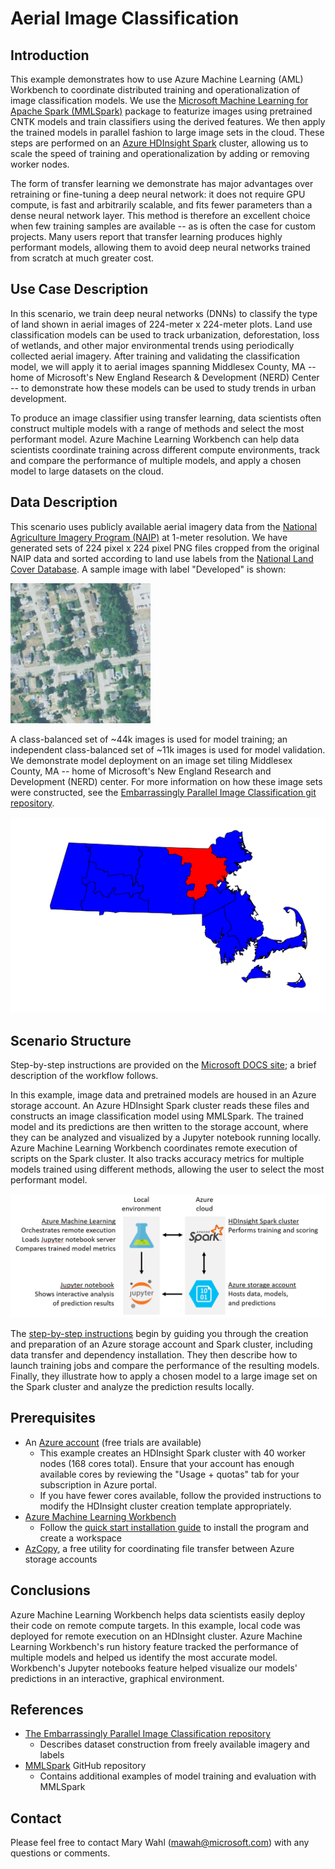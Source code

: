 # Aerial Image Classification


## Introduction

This example demonstrates how to use Azure Machine Learning (AML) Workbench to coordinate distributed training and operationalization of image classification models. We use the [Microsoft Machine Learning for Apache Spark (MMLSpark)](https://github.com/Azure/mmlspark) package to featurize images using pretrained CNTK models and train classifiers using the derived features. We then apply the trained models in parallel fashion to large image sets in the cloud. These steps are performed on an [Azure HDInsight Spark](https://azure.microsoft.com/en-us/services/hdinsight/apache-spark/) cluster, allowing us to scale the speed of training and operationalization by adding or removing worker nodes.

The form of transfer learning we demonstrate has major advantages over retraining or fine-tuning a deep neural network: it does not require GPU compute, is fast and arbitrarily scalable, and fits fewer parameters than a dense neural network layer. This method is therefore an excellent choice when few training samples are available -- as is often the case for custom projects. Many users report that transfer learning produces highly performant models, allowing them to avoid deep neural networks trained from scratch at much greater cost.

## Use Case Description

In this scenario, we train deep neural networks (DNNs) to classify the type of land shown in aerial images of 224-meter x 224-meter plots. Land use classification models can be used to track urbanization, deforestation, loss of wetlands, and other major environmental trends using periodically collected aerial imagery. After training and validating the classification model, we will apply it to aerial images spanning Middlesex County, MA -- home of Microsoft's New England Research & Development (NERD) Center -- to demonstrate how these models can be used to study trends in urban development.

To produce an image classifier using transfer learning, data scientists often construct multiple models with a range of methods and select the most performant model. Azure Machine Learning Workbench can help data scientists coordinate training across different compute environments, track and compare the performance of multiple models, and apply a chosen model to large datasets on the cloud.

## Data Description

This scenario uses publicly available aerial imagery data from the [National Agriculture Imagery Program (NAIP)](https://www.fsa.usda.gov/programs-and-services/aerial-photography/imagery-programs/naip-imagery/) at 1-meter resolution. We have generated sets of 224 pixel x 224 pixel PNG files cropped from the original NAIP data and sorted according to land use labels from the [National Land Cover Database](https://www.mrlc.gov/nlcd2011.php). A sample image with label "Developed" is shown:

![A sample tile of developed land](docs/Images/sample_tile_developed.png)

A class-balanced set of ~44k images is used for model training; an independent class-balanced set of ~11k images is used for model validation. We demonstrate model deployment on an image set tiling Middlesex County, MA -- home of Microsoft's New England Research and Development (NERD) center. For more information on how these image sets were constructed, see the [Embarrassingly Parallel Image Classification git repository](https://github.com/Azure/Embarrassingly-Parallel-Image-Classification).

![Location of Middlesex County, Massachusetts](docs/Images/middlesex_ma.png)

## Scenario Structure

Step-by-step instructions are provided on the [Microsoft DOCS site](https://github.com/MicrosoftDocs/azure-docs-pr/tree/release-ignite-aml-v2/articles/machine-learning/); a brief description of the workflow follows.

In this example, image data and pretrained models are housed in an Azure storage account. An Azure HDInsight Spark cluster reads these files and constructs an image classification model using MMLSpark. The trained model and its predictions are then written to the storage account, where they can be analyzed and visualized by a Jupyter notebook running locally. Azure Machine Learning Workbench coordinates remote execution of scripts on the Spark cluster. It also tracks accuracy metrics for multiple models trained using different methods, allowing the user to select the most performant model.

![Schematic for the aerial image classification real world scenario](docs/Images/scenario_schematic.PNG)

The [step-by-step instructions](https://github.com/MicrosoftDocs/azure-docs-pr/tree/release-ignite-aml-v2/articles/machine-learning/) begin by guiding you through the creation and preparation of an Azure storage account and Spark cluster, including data transfer and dependency installation. They then describe how to launch training jobs and compare the performance of the resulting models. Finally, they illustrate how to apply a chosen model to a large image set on the Spark cluster and analyze the prediction results locally.


## Prerequisites
- An [Azure account](https://azure.microsoft.com/en-us/free/) (free trials are available)
    - This example creates an HDInsight Spark cluster with 40 worker nodes (168 cores total). Ensure that your account has enough available cores by reviewing the "Usage + quotas" tab for your subscription in Azure portal.
    - If you have fewer cores available, follow the provided instructions to modify the HDInsight cluster creation template appropriately.
- [Azure Machine Learning Workbench](./overview-what-is-azure-ml.md)
    - Follow the [quick start installation guide](./quick-start-installation.md) to install the program and create a workspace
- [AzCopy](https://docs.microsoft.com/en-us/azure/storage/common/storage-use-azcopy), a free utility for coordinating file transfer between Azure storage accounts

## Conclusions

Azure Machine Learning Workbench helps data scientists easily deploy their code on remote compute targets. In this example, local code was deployed for remote execution on an HDInsight cluster. Azure Machine Learning Workbench's run history feature tracked the performance of multiple models and helped us identify the most accurate model. Workbench's Jupyter notebooks feature helped visualize our models' predictions in an interactive, graphical environment.


## References

- [The Embarrassingly Parallel Image Classification repository](https://github.com/Azure/Embarrassingly-Parallel-Image-Classification)
   - Describes dataset construction from freely available imagery and labels
- [MMLSpark](https://github.com/Azure/mmlspark) GitHub repository
   - Contains additional examples of model training and evaluation with MMLSpark


## Contact

Please feel free to contact Mary Wahl ([mawah@microsoft.com](mailto:mawah@microsoft.com)) with any questions or comments.
